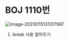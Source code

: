 # BOJ 1110번 



![image-20210115131317997](README.assets/image-20210115131317997.png)

[문제출처]: (https://www.acmicpc.net/problem/1110)	"1110번"

1. break 사용 알아두기

